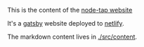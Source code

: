This is the content of the [node-tap website](https://www.node-tap.org)

It's a [gatsby](https://www.gatsbyjs.org) website deployed to
[netlify](https://www.netlify.com/).

The markdown content lives in [./src/content](./src/content).
